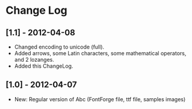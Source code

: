 # Change Log

## [1.1] - 2012-04-08
- Changed encoding to unicode (full).
- Added arrows, some Latin characters, some mathematical operators, and 2 lozanges.
- Added this ChangeLog.

## [1.0] - 2012-04-07
- New: Regular version of Abc (FontForge file, ttf file, samples images)
